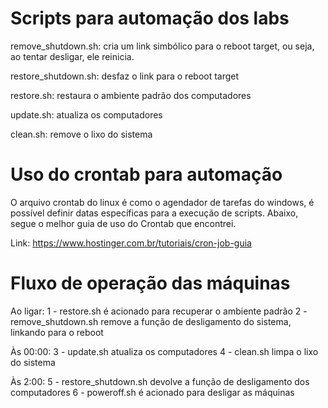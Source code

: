 # Scripts para automação dos labs

remove_shutdown.sh: cria um link simbólico para o reboot target, ou seja, ao tentar desligar, ele reinicia.

restore_shutdown.sh: desfaz o link para o reboot target

restore.sh: restaura o ambiente padrão dos computadores

update.sh: atualiza os computadores

clean.sh: remove o lixo do sistema

# Uso do crontab para automação

O arquivo crontab do linux é como o agendador de tarefas do windows, é possível definir datas específicas para a execução de scripts. Abaixo, segue o melhor guia de uso do Crontab que encontrei.

Link: https://www.hostinger.com.br/tutoriais/cron-job-guia

# Fluxo de operação das máquinas

Ao ligar:
    1 - restore.sh é acionado para recuperar o ambiente padrão
    2 - remove_shutdown.sh remove a função de desligamento do sistema, linkando para o reboot

Às 00:00:
    3 - update.sh atualiza os computadores
    4 - clean.sh limpa o lixo do sistema

Às 2:00:
    5 - restore_shutdown.sh devolve a função de desligamento dos computadores
    6 - poweroff.sh é acionado para desligar as máquinas